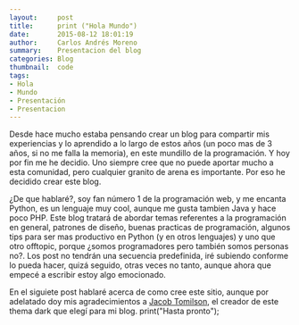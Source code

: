 ```yaml
---
layout:     post
title:      print ("Hola Mundo")
date:       2015-08-12 18:01:19
author:     Carlos Andrés Moreno
summary:    Presentacion del blog
categories: Blog
thumbnail:  code
tags:
- Hola
- Mundo
- Presentación
- Presentacion
---
```

Desde hace mucho estaba pensando crear un blog para compartir mis experiencias y lo aprendido
a lo largo de estos años (un poco mas de 3 años, si no me falla la memoria), en este
mundillo de la programación. Y hoy por fin me he decidio. Uno siempre cree que no puede aportar mucho
a esta comunidad, pero cualquier granito de arena es importante. Por eso he decidido crear este blog.

¿De que hablaré?, soy fan número 1 de la programación web, y me encanta Python, es un lenguaje muy cool, aunque me gusta tambien Java y hace poco PHP. Este blog tratará de abordar temas referentes a la programación en general, patrones de diseño, buenas practicas de programación, algunos tips para ser mas productivo en Python (y en otros lenguajes) y uno que otro offtopic, porque ¿somos programadores pero también somos personas no?. Los post no tendrán una secuencia predefinida, iré subiendo conforme lo pueda hacer, quizá seguido, otras veces no tanto, aunque ahora que empecé a escribir estoy algo emocionado.

En el siguiete post hablaré acerca de como cree este sitio, aunque por adelatado doy mis agradecimientos a [Jacob Tomilson][1], el creador de este thema dark que elegí para mi blog.
print("Hasta pronto");


[1]: [https://github.com/jacobtomlinson]